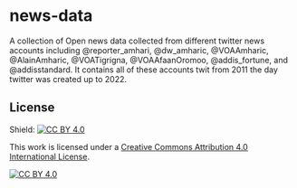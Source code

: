 # news-data
A collection of Open news data collected from different twitter news accounts including @reporter_amhari, @dw_amharic, @VOAAmharic, @AlainAmharic, @VOATigrigna, @VOAAfaanOromoo, @addis_fortune, and @addisstandard. It contains all of these accounts twit from 2011 the day twitter was created up to 2022.



## License

Shield: [![CC BY 4.0][cc-by-shield]][cc-by]

This work is licensed under a
[Creative Commons Attribution 4.0 International License][cc-by].

[![CC BY 4.0][cc-by-image]][cc-by]

[cc-by]: http://creativecommons.org/licenses/by/4.0/
[cc-by-image]: https://i.creativecommons.org/l/by/4.0/88x31.png
[cc-by-shield]: https://img.shields.io/badge/License-CC%20BY%204.0-lightgrey.svg
